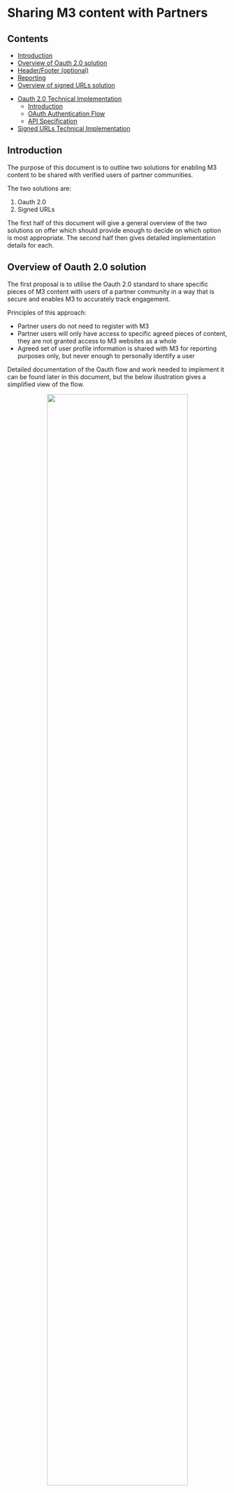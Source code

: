 # Sharing M3 content with Partners

## Contents

- [Introduction](#introduction)
- [Overview of Oauth 2.0 solution](#overview-of-oauth-20-solution)
- [Header/Footer (optional)](#header-footer--optional-)
- [Reporting](#reporting)
- [Overview of signed URLs solution](#overview-of-signed-urls-solution)
* [Oauth 2.0 Technical Implementation](#oauth-20-technical-implementation)
  - [Introduction](#introduction-1)
  - [OAuth Authentication Flow](#oauth-authentication-flow)
  - [API Specification](#api-specification)
* [Signed URLs Technical Implementation](#signed-urls-technical-implementation)

## Introduction

The purpose of this document is to outline two solutions for enabling M3 content to be shared with verified users of partner communities.

The two solutions are:

1. Oauth 2.0
2. Signed URLs

The first half of this document will give a general overview of the two solutions on offer which should provide enough to decide on which option is most appropriate. The second half then gives detailed implementation details for each.

## Overview of Oauth 2.0 solution

The first proposal is to utilise the Oauth 2.0 standard to share specific pieces of M3 content with users of a partner community in a way that is secure and enables M3 to accurately track engagement.

Principles of this approach:

- Partner users do not need to register with M3
- Partner users will only have access to specific agreed pieces of content, they are not granted access to M3 websites as a whole
- Agreed set of user profile information is shared with M3 for reporting purposes only, but never enough to personally identify a user

Detailed documentation of the Oauth flow and work needed to implement it can be found later in this document, but the below illustration gives a simplified view of the flow.

<p align="center">
<img width="80%" src="./oauthsimple.png" />
</p>

If the partner user is already logged into the partner site the flow below will be invisible to the user and happen "behind the scenes". If not already logged in the user will be interrupted with the partner site login form after the first step.

## Header/Footer (optional)

There is the option of wrapping the M3 content inside a partner header and footer. This gives the user the impression that they are moving to another area of the partner's site. To acheive this M3 requires the partner to provide separate API endpoints which return the HTML of the header or the footer as requested.

This also provides the user a means to get back to the partner website.

If the partner header/footer is static, i.e. has no personalisation and is the same for all user, the HTML can simply be provided to M3 by the partner prior to content being published (no API endpoints needed).

<p align="center">
<img width="75%" src="./headerfooter.png" />
</p>

## Reporting

As a minimum M3 will report on total engagement (impressions and clicks) and unique user engagement, and the only requirement for this to be possible is for a unique ID to be sent for each user as part of the Oauth flow.

For more detailed reporting M3 requires extra information to be passed, these are known as "scopes". The below defines typical scopes that can be used:

| Scope       | Description                                                                                                                                                                  |
| ----------- | ---------------------------------------------------------------------------------------------------------------------------------------------------------------------------- |
| `User ID`   | A unique ID per user, may be a string or number                                                                                                                              |
| `Specialty` | The user's medical specialty                                                                                                                                                 |
| `Seniority` | The user's medical seniority                                                                                                                                                 |
| `Country`   |
| `Doctor`    | True or False. Useful for distinguishing staff/test accounts for example                                                                                                     |
| `Groups`    | This allows an arbitary list of tags to be assigned to a user. Can be useful if custom reporting is required that can't be satisfied by the above, for example by age groups |

It is important that whatever info is transfered isn't enough to personally identify anyone. For example if postcode was passed in groups this may be fine on it's own, but in combination with user specialty it may become enough to find someone's identity.

## Overview of signed URLs solution

For partners that don't already have Oauth 2.0 capabilities it can be quite an undertaking to implement, therefore M3 offers signed URLs as a much simpler option.

In this approach the partner site generates urls for M3 content which have a special encoded token within them (e.g.  `https://partnerauth.m3medical.com/campaign?t=ewoJIlBhcnRuZXIiOiJQQVJUTkVSSUQiLAkJCQkJCQkJKiByZXF1=`), then redirect the user there.

The token part would have a digital signature generated with a secret key provided by M3, meaning as long as the secret is kept securely M3 can verify that the user has arrived via the partner site. It also contains a unique identifer per user so M3 can report on user engagement accurately.

Each token would only be valid for a short period of time, which is designed to prevent users sharing links. If M3 detects an expired token, the user will be redirected back to the partner site where a fresh token and redirect url can be generated.

An overview of this flow can be seen in the diagram below.

<p align="center">
<img src="./signed header.png" />
</p>

# Oauth 2.0 Technical Implementation

## Introduction

Authentication is handled using the OAuth 2.0 specification. OAuth is an open standard designed to enable users to authenticate themselves on site A using their existing account on site B. This is ideal for the scenario of sharing M3's content with partner communities.

The OAuth authentication flow uses a number of user‑agent redirects, passing data using query parameters and a server‑to‑server request to establish a login session. Visualising the flow can be difficult, so below is a sequence diagram showing the full flow of a non‑logged‑in user landing on M3 content for the first time.

## OAuth Authentication Flow

We will first consider the case where a user arrives without a session on the client. The steps required to establish a session on the M3 Client can
be summarised by the following points:

1. Create a cookie‑based session on the partner OAuth provider.
2. Pass an auth_code to the M3 OAuth Client from the Partner Provider via user‑agent redirect.
3. Make a server‑to‑server request from the M3 OAuth Client to the provider to exchange the auth_code for an
   access_token .
4. Make a server‑to‑server request from the M3 OAuth Client to the provider to get the user profile using the
   access_token .
5. Create a cookie‑based session on the M3 Client.

<p align="center">
<img src="./fullflow.PNG" />
</p>

## API Specification

To enable all of the above the Partner needs to implement the following API endpoints:

| Method | Url              | Description                                                                                                                                                                                                              |
| ------ | ---------------- | ------------------------------------------------------------------------------------------------------------------------------------------------------------------------------------------------------------------------ |
| `GET`  | `/oauth/auth`    | If the M3 client finds that the user has no valid session, then it will redirect the user to the PP Authorise endpoint.                                                                                                  |
| `POST` | `/oauth/token`   | After the PP has redirected the user to the M3OC callback endpoint, a server‑to‑server request will be made to exchange the provided auth_code for a valid access_token . The POST body will be sent with form encoding. |
| `GET`  | `/oauth/profile` | Returns scoped profile information                                                                                                                                                                                       |
| `GET`  | `/api/header`    | (OPTIONAL) Serves the site header as a snippet of HTML that can be inserted into any page                                                                                                                                |
| `GET`  | `/api/footer`    | (OPTIONAL) Serves the site header as a snippet of HTML that can be inserted into any page                                                                                                                                |

# Signed URLs Technical Implementation

In order to grant access to M3 content the partner site must generate a JSON Web Token (JWT) which is added to the query string of a url.

M3 will provide the url and secret key to partner.

The token consists of an expiry date (recommended token lifespan will be confirmed by M3), and a simple JSON object containing as a minimum a unique user id. Extra information can be passed for reporting purposes, this will be agreed according to the needs of the specific partner integration.

Below shows how this can be acheived in Javascript (specifically NodeJS). M3 can provide examples for most of the main programming languages if needed.

```javascript
const jwt = require("jsonwebtoken");

const secretkey =
  "f16285efc6d874b192914b7e88144cf4ba36c9dccc78b30a36d82da2dd6d79054af9152abce8c7d4ca6c219170265c5f968e1821c6851274b04fe02e3e04ebe3";

const user = {
  id: "12345", // required
  specialty: "Gastroenterology", // optional
};

const token = jwt.sign(user, secretkey, { expiresIn: "1h" });

const m3Url = `https://partnerauth.m3medical.com/campaign?t=${token}`;
```
